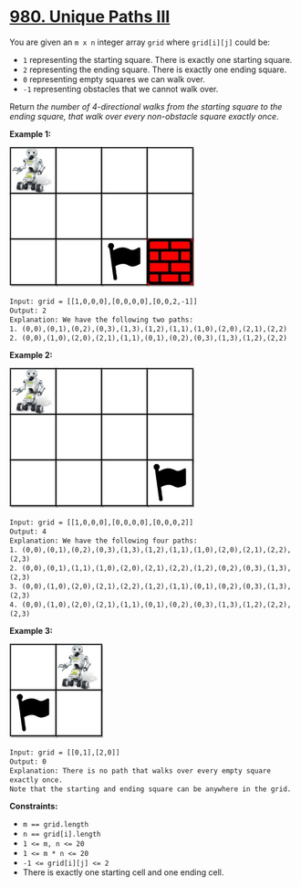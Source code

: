 # [980. Unique Paths III](https://leetcode.com/problems/unique-paths-iii/)

You are given an `m x n` integer array `grid` where `grid[i][j]` could be:

-   `1` representing the starting square. There is exactly one starting square.
-   `2` representing the ending square. There is exactly one ending square.
-   `0` representing empty squares we can walk over.
-   `-1` representing obstacles that we cannot walk over.

Return _the number of 4-directional walks from the starting square to the ending square, that walk over every non-obstacle square exactly once_.

**Example 1:**

![lc-unique1.jpg](lc-unique1.jpg)

    Input: grid = [[1,0,0,0],[0,0,0,0],[0,0,2,-1]]
    Output: 2
    Explanation: We have the following two paths:
    1. (0,0),(0,1),(0,2),(0,3),(1,3),(1,2),(1,1),(1,0),(2,0),(2,1),(2,2)
    2. (0,0),(1,0),(2,0),(2,1),(1,1),(0,1),(0,2),(0,3),(1,3),(1,2),(2,2)

**Example 2:**

![lc-unique2.jpg](lc-unique2.jpg)

    Input: grid = [[1,0,0,0],[0,0,0,0],[0,0,0,2]]
    Output: 4
    Explanation: We have the following four paths:
    1. (0,0),(0,1),(0,2),(0,3),(1,3),(1,2),(1,1),(1,0),(2,0),(2,1),(2,2),(2,3)
    2. (0,0),(0,1),(1,1),(1,0),(2,0),(2,1),(2,2),(1,2),(0,2),(0,3),(1,3),(2,3)
    3. (0,0),(1,0),(2,0),(2,1),(2,2),(1,2),(1,1),(0,1),(0,2),(0,3),(1,3),(2,3)
    4. (0,0),(1,0),(2,0),(2,1),(1,1),(0,1),(0,2),(0,3),(1,3),(1,2),(2,2),(2,3)

**Example 3:**

![lc-unique3.jpg](lc-unique3.jpg)

    Input: grid = [[0,1],[2,0]]
    Output: 0
    Explanation: There is no path that walks over every empty square exactly once.
    Note that the starting and ending square can be anywhere in the grid.

**Constraints:**

-   `m == grid.length`
-   `n == grid[i].length`
-   `1 <= m, n <= 20`
-   `1 <= m * n <= 20`
-   `-1 <= grid[i][j] <= 2`
-   There is exactly one starting cell and one ending cell.
